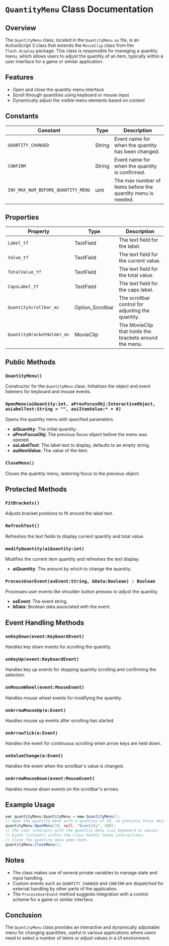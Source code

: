# `QuantityMenu` Class Documentation

## Overview
The `QuantityMenu` class, located in the `QuantityMenu.as` file, is an ActionScript 3 class that extends the `MovieClip` class from the `flash.display` package.
This class is responsible for managing a quantity menu, which allows users to adjust the quantity of an item, typically within a user interface for a game or similar application.

## Features
- Open and close the quantity menu interface
- Scroll through quantities using keyboard or mouse input
- Dynamically adjust the visible menu elements based on content

## Constants

| Constant                            | Type    | Description                                                          |
|-------------------------------------|---------|----------------------------------------------------------------------|
| `QUANTITY_CHANGED`                  | String  | Event name for when the quantity has been changed.                   |
| `CONFIRM`                           | String  | Event name for when the quantity is confirmed.                       |
| `INV_MAX_NUM_BEFORE_QUANTITY_MENU`  | uint    | The max number of items before the quantity menu is needed.          |

## Properties

| Property                       | Type                | Description                                           |
|--------------------------------|---------------------|-------------------------------------------------------|
| `Label_tf`                     | TextField           | The text field for the label.                         |
| `Value_tf`                     | TextField           | The text field for the current value.                 |
| `TotalValue_tf`                | TextField           | The text field for the total value.                   |
| `CapsLabel_tf`                 | TextField           | The text field for the caps label.                    |
| `QuantityScrollbar_mc`         | Option_Scrollbar    | The scrollbar control for adjusting the quantity.     |
| `QuantityBracketHolder_mc`     | MovieClip           | The MovieClip that holds the brackets around the menu.|

## Public Methods

### `QuantityMenu()`
Constructor for the `QuantityMenu` class. Initializes the object and event listeners for keyboard and mouse events.

### `OpenMenu(aiQuantity:int, aPrevFocusObj:InteractiveObject, asLabelText:String = "", auiItemValue:* = 0)`
Opens the quantity menu with specified parameters.

- **aiQuantity**: The initial quantity.
- **aPrevFocusObj**: The previous focus object before the menu was opened.
- **asLabelText**: The label text to display, defaults to an empty string.
- **auiItemValue**: The value of the item.

### `CloseMenu()`
Closes the quantity menu, restoring focus to the previous object.

## Protected Methods

### `FitBrackets()`
Adjusts bracket positions to fit around the label text.

### `RefreshText()`
Refreshes the text fields to display current quantity and total value.

### `modifyQuantity(aiQuantity:int)`
Modifies the current item quantity and refreshes the text display.

- **aiQuantity**: The amount by which to change the quantity.

### `ProcessUserEvent(asEvent:String, bData:Boolean) : Boolean`
Processes user events like shoulder button presses to adjust the quantity.

- **asEvent**: The event string.
- **bData**: Boolean data associated with the event.

## Event Handling Methods

### `onKeyDown(event:KeyboardEvent)`
Handles key down events for scrolling the quantity.

### `onKeyUp(event:KeyboardEvent)`
Handles key up events for stopping quantity scrolling and confirming the selection.

### `onMouseWheel(event:MouseEvent)`
Handles mouse wheel events for modifying the quantity.

### `onArrowMouseUp(e:Event)`
Handles mouse up events after scrolling has started.

### `onArrowTick(e:Event)`
Handles the event for continuous scrolling when arrow keys are held down.

### `onValueChange(e:Event)`
Handles the event when the scrollbar's value is changed.

### `onArrowMouseDown(event:MouseEvent)`
Handles mouse down events on the scrollbar's arrows.

## Example Usage
```actionscript
var quantityMenu:QuantityMenu = new QuantityMenu();
// Open the quantity menu with a quantity of 10, no previous focus object, and an item value of 100.
quantityMenu.OpenMenu(10, null, "Quantity", 100);
// The user interacts with the quantity menu (via keyboard or mouse).
// Event listeners within the class handle these interactions.
// Close the quantity menu when done.
quantityMenu.CloseMenu();
```

## Notes
- The class makes use of several private variables to manage state and input handling.
- Custom events such as `QUANTITY_CHANGED` and `CONFIRM` are dispatched for external handling by other parts of the application.
- The `ProcessUserEvent` method suggests integration with a control scheme for a game or similar interface.

## Conclusion
The `QuantityMenu` class provides an interactive and dynamically adjustable menu for changing quantities, useful in various applications where users need to select a number of items or adjust values in a UI environment.

